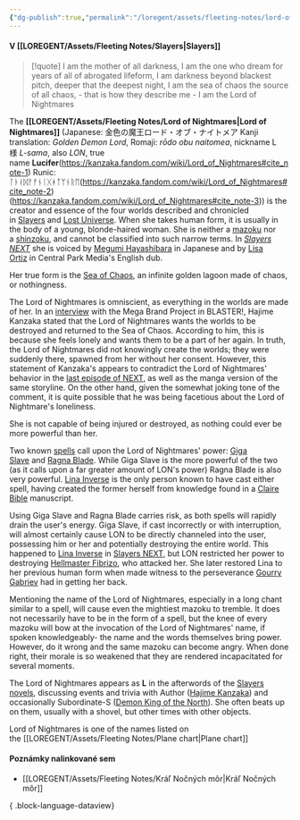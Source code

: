```yaml
---
{"dg-publish":true,"permalink":"/loregent/assets/fleeting-notes/lord-of-nightmares/"}
---
```


#### V [[LOREGENT/Assets/Fleeting Notes/Slayers\|Slayers]]

>[!quote]
>I am the mother of all darkness, I am the one who dream for years of all of abrogated lifeform, I am darkness beyond blackest pitch,  deeper that the deepest night, I am the sea of chaos the source of all chaos, - that is how they describe me - I am the Lord of Nightmares


The **[[LOREGENT/Assets/Fleeting Notes/Lord of Nightmares\|Lord of Nightmares]]** (Japanese: 金色の魔王ロード・オブ・ナイトメア Kanji translation: _Golden Demon Lord_, Romaji: _rōdo obu naitomea_, nickname L様 _L-sama_, also _LON_, true name **Lucifer**(https://kanzaka.fandom.com/wiki/Lord_of_Nightmares#cite_note-1) Runic: ᛚᚭᛅᛞᚨᚠᚾᛁᚷᚼᛏᛘᚾᚱᛖ(https://kanzaka.fandom.com/wiki/Lord_of_Nightmares#cite_note-2)(https://kanzaka.fandom.com/wiki/Lord_of_Nightmares#cite_note-3)) is the creator and essence of the four worlds described and chronicled in [Slayers](https://kanzaka.fandom.com/wiki/Slayers "Slayers") and [Lost Universe](https://kanzaka.fandom.com/wiki/Lost_Universe "Lost Universe"). When she takes human form, it is usually in the body of a young, blonde-haired woman. She is neither a [mazoku](https://kanzaka.fandom.com/wiki/Mazoku "Mazoku") nor a [shinzoku](https://kanzaka.fandom.com/wiki/Shinzoku "Shinzoku"), and cannot be classified into such narrow terms. In _[Slayers NEXT](https://kanzaka.fandom.com/wiki/Slayers_NEXT "Slayers NEXT")_ she is voiced by [Megumi Hayashibara](https://kanzaka.fandom.com/wiki/Megumi_Hayashibara "Megumi Hayashibara") in Japanese and by [Lisa Ortiz](https://kanzaka.fandom.com/wiki/Lisa_Ortiz "Lisa Ortiz") in Central Park Media's English dub.

Her true form is the [Sea of Chaos](https://kanzaka.fandom.com/wiki/Sea_of_Chaos "Sea of Chaos"), an infinite golden lagoon made of chaos, or nothingness.

The Lord of Nightmares is omniscient, as everything in the worlds are made of her. In an [interview](http://homepage3.nifty.com/QPHOUSE/works/text/Slayers_Q&A/lon.html#q2) with the Mega Brand Project in BLASTER!, Hajime Kanzaka stated that the Lord of Nightmares wants the worlds to be destroyed and returned to the Sea of Chaos. According to him, this is because she feels lonely and wants them to be a part of her again. In truth, the Lord of Nightmares did not knowingly create the worlds; they were suddenly there, spawned from her without her consent. However, this statement of Kanzaka's appears to contradict the Lord of Nightmares' behavior in the [last episode of NEXT](https://kanzaka.fandom.com/wiki/EP26_(Slayers_NEXT) "EP26 (Slayers NEXT)"), as well as the manga version of the same storyline. On the other hand, given the somewhat joking tone of the comment, it is quite possible that he was being facetious about the Lord of Nightmare's loneliness.

She is not capable of being injured or destroyed, as nothing could ever be more powerful than her.

Two known [spells](https://kanzaka.fandom.com/wiki/Spell "Spell") call upon the Lord of Nightmares' power: [Giga Slave](https://kanzaka.fandom.com/wiki/Giga_Slave "Giga Slave") and [Ragna Blade](https://kanzaka.fandom.com/wiki/Ragna_Blade "Ragna Blade"). While Giga Slave is the more powerful of the two (as it calls upon a far greater amount of LON's power) Ragna Blade is also very powerful. [Lina Inverse](https://kanzaka.fandom.com/wiki/Lina_Inverse "Lina Inverse") is the only person known to have cast either spell, having created the former herself from knowledge found in a [Claire Bible](https://kanzaka.fandom.com/wiki/Claire_Bible "Claire Bible") manuscript.

Using Giga Slave and Ragna Blade carries risk, as both spells will rapidly drain the user's energy. Giga Slave, if cast incorrectly or with interruption, will almost certainly cause LON to be directly channeled into the user, possessing him or her and potentially destroying the entire world. This happened to [Lina Inverse](https://kanzaka.fandom.com/wiki/Lina_Inverse "Lina Inverse") in [Slayers NEXT](https://kanzaka.fandom.com/wiki/Slayers_NEXT "Slayers NEXT"), but LON restricted her power to destroying [Hellmaster Fibrizo](https://kanzaka.fandom.com/wiki/Hellmaster_Fibrizo "Hellmaster Fibrizo"), who attacked her. She later restored Lina to her previous human form when made witness to the perseverance [Gourry Gabriev](https://kanzaka.fandom.com/wiki/Gourry_Gabriev "Gourry Gabriev") had in getting her back.

Mentioning the name of the Lord of Nightmares, especially in a long chant similar to a spell, will cause even the mightiest mazoku to tremble. It does not necessarily have to be in the form of a spell, but the knee of every mazoku will bow at the invocation of the Lord of Nightmares' name, if spoken knowledgeably- the name and the words themselves bring power. However, do it wrong and the same mazoku can become angry. When done right, their morale is so weakened that they are rendered incapacitated for several moments.

The Lord of Nightmares appears as **L** in the afterwords of the [Slayers novels](https://kanzaka.fandom.com/wiki/Slayers_(novels) "Slayers (novels)"), discussing events and trivia with Author ([Hajime Kanzaka](https://kanzaka.fandom.com/wiki/Hajime_Kanzaka "Hajime Kanzaka")) and occasionally Subordinate-S ([Demon King of the North](https://kanzaka.fandom.com/wiki/Ruby_Eye_Shabranigdu#Demon_King_of_the_North_.2F_Lei_Magnus-Shabranigdu "Ruby Eye Shabranigdu")). She often beats up on them, usually with a shovel, but other times with other objects.

Lord of Nightmares is one of the names listed on the [[LOREGENT/Assets/Fleeting Notes/Plane chart\|Plane chart]]

#### Poznámky nalinkované sem

- [[LOREGENT/Assets/Fleeting Notes/Kráľ Nočných môr\|Kráľ Nočných môr]]

{ .block-language-dataview}
